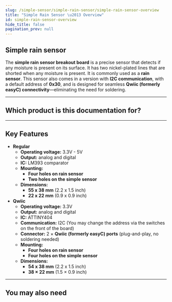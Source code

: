 ```yaml
---
slug: /simple-sensor/simple-rain-sensor/simple-rain-sensor-overview
title: "Simple Rain Sensor \u2013 Overview"
id: simple-rain-sensor-overview
hide_title: false
pagination_prev: null
---
```

## Simple rain sensor

The **simple rain sensor breakout board** is a precise sensor that detects if any moisture is present on its surface. It has two nickel-plated lines that are shorted when any moisture is present. It is commonly used as a **rain sensor**.
This sensor also comes in a version with **I2C communication**, with a default address of **0x30**, and is designed for seamless **Qwiic (formerly easyC) connectivity**—eliminating the need for soldering.

<CenteredImage src="/img/simple-sensor/simple-rain-sensor/333043.jpg" alt="Qwiic version of the rain sensor board" caption="Qwiic version of the rain sensor board"/>
<CenteredImage src="/img/simple-sensor/simple-rain-sensor/333044.jpg" alt="Regular version of the rain sensor board" caption="Regular version of the rain sensor board"/>

---

## Which product is this documentation for?
<QuickLink 
  title="Simple rain sensor board with easyC " 
  description="333042"
  url="https://soldered.com/product/simple-rain-sensor-board-with-easyc/"
  image="/img/simple-sensor/simple-rain-sensor/333043.jpg" 
/>
<QuickLink 
  title="Simple rain sensor board" 
  description="333043"
  url="https://soldered.com/product/simple-rain-sensor/"
  image="/img/simple-sensor/simple-rain-sensor/333044.jpg" 
/>

---

## Key Features
- **Regular**
    - **Operating voltage:** 3.3V - 5V
    - **Output:** analog and digital
    - **IC:** LM393 comparator
    - **Mounting:**
        - **Four holes on rain sensor**
        - **Two holes on the simple sensor**
    - **Dimensions:**
        - **55 x 38 mm** (2.2 x 1.5 inch)
        - **22 x 22 mm** (0.9 x 0.9 inch)
- **Qwiic**
    - **Operating voltage:** 3.3V
    - **Output:** analog and digital
    - **IC:** ATTINY404
    - **Communication:** I2C (You may change the address via the switches on the front of the board) 
    - **Connector:** 2 × **Qwiic (formerly easyC) ports** (plug-and-play, no soldering needed)
    - **Mounting:**
        - **Four holes on rain sensor**
        - **Four holes on the simple sensor**
    - **Dimensions:** 
        - **54 x 38 mm** (2.2 x 1.5 inch)
        - **38 × 22 mm** (1.5 × 0.9 inch)

---

## You may also need
<QuickLink 
  title="Qwiic cable" 
  description="Qwiic (formerly easyC) compatible cables with connectors on both ends, available in various lengths."
  url="https://soldered.com/product/easyc-cable/"
  image="/img/333311.webp" 
/>

